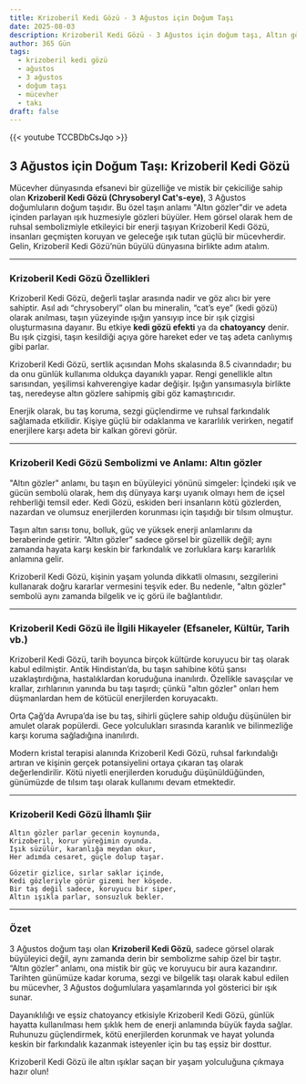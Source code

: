 ```yaml
---
title: Krizoberil Kedi Gözü - 3 Ağustos için Doğum Taşı
date: 2025-08-03
description: Krizoberil Kedi Gözü - 3 Ağustos için doğum taşı, Altın gözler sembolü. Bu özel taşın derin anlamını öğrenin.
author: 365 Gün
tags:
  - krizoberil kedi gözü
  - ağustos
  - 3 ağustos
  - doğum taşı
  - mücevher
  - takı
draft: false
---
```


{{< youtube TCCBDbCsJqo >}}

## 3 Ağustos için Doğum Taşı: Krizoberil Kedi Gözü

Mücevher dünyasında efsanevi bir güzelliğe ve mistik bir çekiciliğe sahip olan **Krizoberil Kedi Gözü (Chrysoberyl Cat's-eye)**, 3 Ağustos doğumluların doğum taşıdır. Bu özel taşın anlamı "Altın gözler"dir ve adeta içinden parlayan ışık huzmesiyle gözleri büyüler. Hem görsel olarak hem de ruhsal sembolizmiyle etkileyici bir enerji taşıyan Krizoberil Kedi Gözü, insanları geçmişten koruyan ve geleceğe ışık tutan güçlü bir mücevherdir. Gelin, Krizoberil Kedi Gözü’nün büyülü dünyasına birlikte adım atalım.

---

### Krizoberil Kedi Gözü Özellikleri

Krizoberil Kedi Gözü, değerli taşlar arasında nadir ve göz alıcı bir yere sahiptir. Asıl adı “chrysoberyl” olan bu mineralin, “cat’s eye” (kedi gözü) olarak anılması, taşın yüzeyinde ışığın yansıyıp ince bir ışık çizgisi oluşturmasına dayanır. Bu etkiye **kedi gözü efekti** ya da **chatoyancy** denir. Bu ışık çizgisi, taşın kesildiği açıya göre hareket eder ve taş adeta canlıymış gibi parlar.

Krizoberil Kedi Gözü, sertlik açısından Mohs skalasında 8.5 civarındadır; bu da onu günlük kullanıma oldukça dayanıklı yapar. Rengi genellikle altın sarısından, yeşilimsi kahverengiye kadar değişir. Işığın yansımasıyla birlikte taş, neredeyse altın gözlere sahipmiş gibi göz kamaştırıcıdır.

Enerjik olarak, bu taş koruma, sezgi güçlendirme ve ruhsal farkındalık sağlamada etkilidir. Kişiye güçlü bir odaklanma ve kararlılık verirken, negatif enerjilere karşı adeta bir kalkan görevi görür.

---

### Krizoberil Kedi Gözü Sembolizmi ve Anlamı: Altın gözler

"Altın gözler" anlamı, bu taşın en büyüleyici yönünü simgeler: İçindeki ışık ve gücün sembolü olarak, hem dış dünyaya karşı uyanık olmayı hem de içsel rehberliği temsil eder. Kedi Gözü, eskiden beri insanların kötü gözlerden, nazardan ve olumsuz enerjilerden korunması için taşıdığı bir tılsım olmuştur.

Taşın altın sarısı tonu, bolluk, güç ve yüksek enerji anlamlarını da beraberinde getirir. “Altın gözler” sadece görsel bir güzellik değil; aynı zamanda hayata karşı keskin bir farkındalık ve zorluklara karşı kararlılık anlamına gelir.

Krizoberil Kedi Gözü, kişinin yaşam yolunda dikkatli olmasını, sezgilerini kullanarak doğru kararlar vermesini teşvik eder. Bu nedenle, "altın gözler" sembolü aynı zamanda bilgelik ve iç görü ile bağlantılıdır.

---

### Krizoberil Kedi Gözü ile İlgili Hikayeler (Efsaneler, Kültür, Tarih vb.)

Krizoberil Kedi Gözü, tarih boyunca birçok kültürde koruyucu bir taş olarak kabul edilmiştir. Antik Hindistan’da, bu taşın sahibine kötü şansı uzaklaştırdığına, hastalıklardan koruduğuna inanılırdı. Özellikle savaşçılar ve krallar, zırhlarının yanında bu taşı taşırdı; çünkü "altın gözler" onları hem düşmanlardan hem de kötücül enerjilerden koruyacaktı.

Orta Çağ’da Avrupa’da ise bu taş, sihirli güçlere sahip olduğu düşünülen bir amulet olarak popülerdi. Gece yolculukları sırasında karanlık ve bilinmezliğe karşı koruma sağladığına inanılırdı.

Modern kristal terapisi alanında Krizoberil Kedi Gözü, ruhsal farkındalığı artıran ve kişinin gerçek potansiyelini ortaya çıkaran taş olarak değerlendirilir. Kötü niyetli enerjilerden koruduğu düşünüldüğünden, günümüzde de tılsım taşı olarak kullanımı devam etmektedir.

---

### Krizoberil Kedi Gözü İlhamlı Şiir

```
Altın gözler parlar gecenin koynunda,  
Krizoberil, korur yüreğimin oyunda.  
Işık süzülür, karanlığa meydan okur,  
Her adımda cesaret, güçle dolup taşar.

Gözetir gizlice, sırlar saklar içinde,  
Kedi gözleriyle görür gizemi her köşede.  
Bir taş değil sadece, koruyucu bir siper,  
Altın ışıkla parlar, sonsuzluk bekler.
```

---

### Özet

3 Ağustos doğum taşı olan **Krizoberil Kedi Gözü**, sadece görsel olarak büyüleyici değil, aynı zamanda derin bir sembolizme sahip özel bir taştır. “Altın gözler” anlamı, ona mistik bir güç ve koruyucu bir aura kazandırır. Tarihten günümüze kadar koruma, sezgi ve bilgelik taşı olarak kabul edilen bu mücevher, 3 Ağustos doğumlulara yaşamlarında yol gösterici bir ışık sunar.

Dayanıklılığı ve eşsiz chatoyancy etkisiyle Krizoberil Kedi Gözü, günlük hayatta kullanılması hem şıklık hem de enerji anlamında büyük fayda sağlar. Ruhunuzu güçlendirmek, kötü enerjilerden korunmak ve hayat yolunda keskin bir farkındalık kazanmak isteyenler için bu taş eşsiz bir dosttur.

Krizoberil Kedi Gözü ile altın ışıklar saçan bir yaşam yolculuğuna çıkmaya hazır olun!